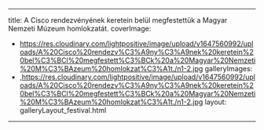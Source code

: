 
---
title: A Cisco rendezvényének keretein belül megfestettük a Magyar Nemzeti Múzeum homlokzatát.
coverImage:
  - https://res.cloudinary.com/lightpositive/image/upload/v1647560992/uploads/A%20Cisco%20rendezv%C3%A9ny%C3%A9nek%20keretein%20bel%C3%BCl%20megfestett%C3%BCk%20a%20Magyar%20Nemzeti%20M%C3%BAzeum%20homlokzat%C3%A1t./n1-2.jpg
galleryImages:
   - ,https://res.cloudinary.com/lightpositive/image/upload/v1647560992/uploads/A%20Cisco%20rendezv%C3%A9ny%C3%A9nek%20keretein%20bel%C3%BCl%20megfestett%C3%BCk%20a%20Magyar%20Nemzeti%20M%C3%BAzeum%20homlokzat%C3%A1t./n1-2.jpg
layout: galleryLayout_festival.html
---
